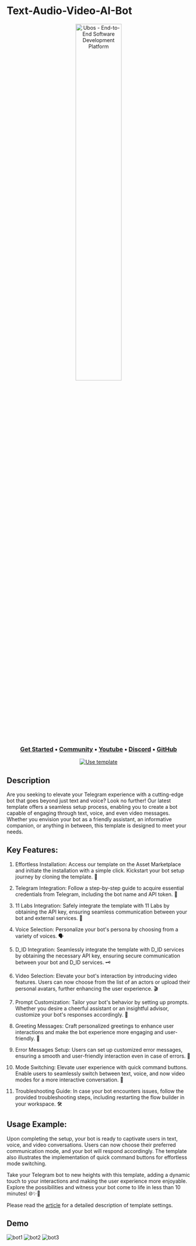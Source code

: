 Text-Audio-Video-AI-Bot
==============
<p align="center">
  <img width="50%" align="center" alt="Ubos - End-to-End Software Development Platform" src="https://ubos.tech/wp-content/uploads/2023/03/cropped-Group-21015-1.png">
</p>

<h3 align="center">
  <b><a href="https://docs.ubos.tech/books/getting-started">Get Started</a></b>
  •
  <a href="https://community.ubos.tech/">Community</a>
  •
  <a href="https://www.youtube.com/@ubos_tech">Youtube</a>
  •
  <a href="https://discord.com/invite/dt59QaptH2">Discord</a>
  •
  <a href="https://github.com/UBOS-tech">GitHub</a>
  </h3>

<div align="center">
  
  [![Use template](https://ubos.tech/wp-content/uploads/2023/06/download-logo.png)](https://platform.ubos.tech/?templateId=6596a984d702090011a837ba)
  
</div>

## Description
Are you seeking to elevate your Telegram experience with a cutting-edge bot that goes beyond just text and voice? Look no further! Our latest template offers a seamless setup process, enabling you to create a bot capable of engaging through text, voice, and even video messages. Whether you envision your bot as a friendly assistant, an informative companion, or anything in between, this template is designed to meet your needs.

## Key Features:

1. Effortless Installation: Access our template on the Asset Marketplace and initiate the installation with a simple click. Kickstart your bot setup journey by cloning the template. 🚀

2. Telegram Integration: Follow a step-by-step guide to acquire essential credentials from Telegram, including the bot name and API token. 🤖

3. 11 Labs Integration: Safely integrate the template with 11 Labs by obtaining the API key, ensuring seamless communication between your bot and external services. 🔑

4. Voice Selection: Personalize your bot's persona by choosing from a variety of voices. 🗣️

5. D_ID Integration: Seamlessly integrate the template with D_ID services by obtaining the necessary API key, ensuring secure communication between your bot and D_ID services. 🗝

6. Video Selection: Elevate your bot's interaction by introducing video features. Users can now choose from the list of an actors or upload their personal avatars, further enhancing the user experience. 🎬

7. Prompt Customization: Tailor your bot's behavior by setting up prompts. Whether you desire a cheerful assistant or an insightful advisor, customize your bot's responses accordingly. 🤔

8. Greeting Messages: Craft personalized greetings to enhance user interactions and make the bot experience more engaging and user-friendly. 👋

9. Error Messages Setup: Users can set up customized error messages, ensuring a smooth and user-friendly interaction even in case of errors. 🚨

10. Mode Switching: Elevate user experience with quick command buttons. Enable users to seamlessly switch between text, voice, and now video modes for a more interactive conversation. 🔄

11. Troubleshooting Guide: In case your bot encounters issues, follow the provided troubleshooting steps, including restarting the flow builder in your workspace. 🛠️

## Usage Example:

Upon completing the setup, your bot is ready to captivate users in text, voice, and video conversations. Users can now choose their preferred communication mode, and your bot will respond accordingly. The template also illustrates the implementation of quick command buttons for effortless mode switching.

Take your Telegram bot to new heights with this template, adding a dynamic touch to your interactions and making the user experience more enjoyable. Explore the possibilities and witness your bot come to life in less than 10 minutes! 🌐✨🤖

Please read the [article](https://community.ubos.tech/olha/setting-up-your-video-ai-chat-bot-a-step-by-step-guide-g0) for a detailed description of template settings.

## Demo
![bot1](https://github.com/UBOS-tech/Text-Audio-Video-AI-Bot/assets/107791241/e70a554c-6c34-4aa8-8a58-46eabef59cfc)
![bot2](https://github.com/UBOS-tech/Text-Audio-Video-AI-Bot/assets/107791241/eacf6bfa-7c3e-46de-bc4d-4c7be938784b)
![bot3](https://github.com/UBOS-tech/Text-Audio-Video-AI-Bot/assets/107791241/3968e24b-d8f1-445a-bb57-6ba838bb31fd)
